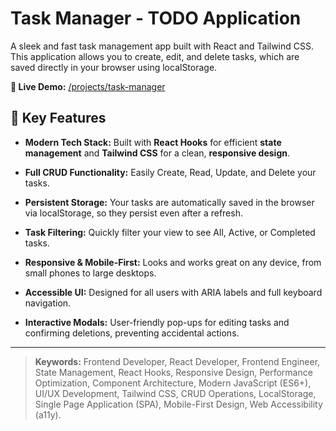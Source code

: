 # Task Manager - TODO Application

A sleek and fast task management app built with React and Tailwind CSS. This application allows you to create, edit, and delete tasks, which are saved directly in your browser using localStorage.

**🔗 Live Demo:** [/projects/task-manager](https://iamsaief-reactjs.vercel.app/)

## 💼 Key Features

- **Modern Tech Stack:** Built with **React Hooks** for efficient **state management** and **Tailwind CSS** for a clean, **responsive design**.

- **Full CRUD Functionality:** Easily Create, Read, Update, and Delete your tasks.

- **Persistent Storage:** Your tasks are automatically saved in the browser via localStorage, so they persist even after a refresh.

- **Task Filtering:** Quickly filter your view to see All, Active, or Completed tasks.

- **Responsive & Mobile-First:** Looks and works great on any device, from small phones to large desktops.

- **Accessible UI:** Designed for all users with ARIA labels and full keyboard navigation.

- **Interactive Modals:** User-friendly pop-ups for editing tasks and confirming deletions, preventing accidental actions.

---

> **Keywords:** Frontend Developer, React Developer, Frontend Engineer, State Management, React Hooks, Responsive Design, Performance Optimization, Component Architecture, Modern JavaScript (ES6+), UI/UX Development, Tailwind CSS, CRUD Operations, LocalStorage, Single Page Application (SPA), Mobile-First Design, Web Accessibility (a11y).
